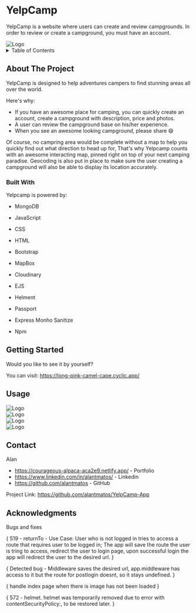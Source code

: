 # YelpCamp
YelpCamp is a website where users can create and review campgrounds. In order to review or create a campground, you must have an account.

<div>
<img src="https://res.cloudinary.com/dlnhzrsfv/image/upload/v1674085205/yelpcamp-docs/Screenshot_2023-01-18_132757_zuqpnr.png" alt="Logo" >
</div>


<!-- TABLE OF CONTENTS -->
<details>
  <summary>Table of Contents</summary>
  <ol>
    <li>
      <a href="#about-the-project">About The Project</a>
      <ul>
        <li><a href="#built-with">Built With</a></li>
      </ul>
    </li>
    <li>
      <a href="#getting-started">Getting Started</a>
      <ul>
        <li><a href="#prerequisites">Prerequisites</a></li>
        <li><a href="#installation">Installation</a></li>
      </ul>
    </li>
    <li><a href="#usage">Usage</a></li>
    <li><a href="#contact">Contact</a></li>
    <li><a href="#acknowledgments">Acknowledgments</a></li>
  </ol>
</details>



<!-- ABOUT THE PROJECT -->
## About The Project



YelpCamp is designed to help adventures campers to find stunning areas all over the world.

Here's why:
* If you have an awesome place for camping, you can quickly create an account, create a campground with description, price and photos.
* A user can review the campground base on his/her experience.
* When you see an awesome looking campground, please share  :smile:

Of course, no campring area would be complete without a map to help you quickly find out what direction to head up for, That's why Yelpcamp counts
with an awesome interacting map, pinned right on top of your next camping paradise. Geocoding is also put in place to make sure the user creating a campground
will also be able to display its location accurately. 





### Built With

Yelpcamp is powered by: 


* MongoDB
* JavaScript
* CSS
* HTML
* Bootstrap
* MapBox
* Cloudinary
* EJS


* Helment
* Passport
* Express Monho Sanitize
* Npm





<!-- GETTING STARTED -->
## Getting Started

Would you like to see it by yourself?

You can visit: https://long-pink-camel-cape.cyclic.app/




<!-- USAGE EXAMPLES -->
## Usage


<div>
<img src="https://res.cloudinary.com/dlnhzrsfv/image/upload/v1674085204/yelpcamp-docs/Screenshot_2023-01-18_133121_hlaqbe.png" alt="Logo" >
</div>
<div>
<img src="https://res.cloudinary.com/dlnhzrsfv/image/upload/v1674085204/yelpcamp-docs/Screenshot_2023-01-18_132901_fyfb7x.png" alt="Logo" >
</div>
<div>
<img src="https://res.cloudinary.com/dlnhzrsfv/image/upload/v1674085204/yelpcamp-docs/Screenshot_2023-01-18_133333_hfwq3n.png" alt="Logo" >
</div>
<div>
<img src="https://res.cloudinary.com/dlnhzrsfv/image/upload/v1674085204/yelpcamp-docs/Screenshot_2023-01-18_133247_rxar9z.png" alt="Logo" >
</div>





<!-- CONTACT -->
## Contact

Alan 
* https://courageous-alpaca-aca2e9.netlify.app/ - Portfolio
* https://www.linkedin.com/in/alantmatos/ -  Linkedin
* https://github.com/alantmatos - GitHub

Project Link: https://github.com/alantmatos/YelpCamp-App




<!-- ACKNOWLEDGMENTS -->
## Acknowledgments

Bugs and fixes 

{
519 - returnTo - Use Case: User who is not logged in tries to access a route that requires user to be logged in; The app will save the route the user is tring to access, redirect the user to login page, upon successful login the app will redirect the user to the desired url.
}

{
Detected bug - Middleware saves the desired url, app.middleware has access to it but the route for postlogin doesnt, so it stays undefined.
}

{
handle index page when there is image has not been loaded
}

{
572 - helmet. helmet was temporarily removed due to error with contentSecurityPolicy:, to be restored later.
}





